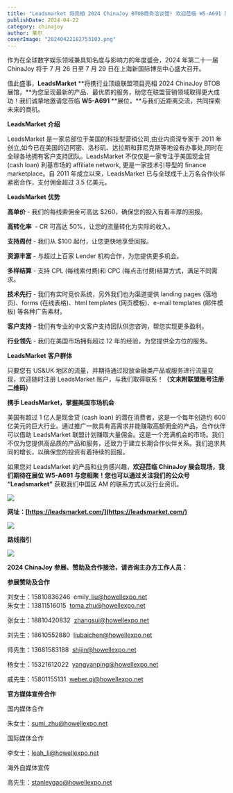 ```yaml
---
title: "Leadsmarket 将亮相 2024 ChinaJoy BTOB商务洽谈馆! 欢迎莅临 W5-A691 展位"
publishDate: 2024-04-22
category: chinajoy
author: 莱尔
coverImage: "20240422182753103.png"
---
```


作为在全球数字娱乐领域兼具知名度与影响力的年度盛会，2024 年第二十一届 ChinaJoy 将于 7 月 26 日至 7 月 29 日在上海新国际博览中心盛大召开。

值此盛事，**LeadsMarket** **将携行业顶级联盟项目亮相 2024 ChinaJoy BTOB 展馆，**为您呈现最新的产品、最优质的服务，助您在联盟营销领域取得更大成功！我们诚挚地邀请您莅临 **W5-A691** **展位，**与我们近距离交流，共同探索未来的商机。

**LeadsMarket** **介绍**

LeadsMarket 是一家总部位于美国的科技型营销公司,由业内资深专家于 2011 年创立,如今已在美国的迈阿密、洛杉矶、达拉斯和菲尼克斯等地设有办事处,同时在全球各地拥有客户支持团队。LeadsMarket 不仅仅是一家专注于美国现金贷 (cash loan) 利基市场的 affiliate network, 更是一家技术引导型的 finance marketplace。自 2011 年成立以来，LeadsMarket 已与全球成千上万名合作伙伴紧密合作，支付佣金超过 3.5 亿美元。

**LeadsMarket** **优势**

**高单价** \- 我们的每线索佣金可高达 $260，确保您的投入有着丰厚的回报。

**高转化率**  - CR 可高达 50%，让您的流量转化为实际的收入。

**支持周付** - 我们从 $100 起付，让您更快地享受回报。

**资源丰富** \- 与超过上百家 Lender 机构合作，为您提供更多机会。

**多样结算** - 支持 CPL (每线索付费)和 CPC (每点击付费)结算方式，满足不同需求。

**技术先行** - 我们有实时竞价系统，另外我们也为渠道提供 landing pages (落地页)、forms (在线表格)、html templates (网页模板)、e-mail templates (邮件模板) 等各种广告素材。

**客户支持** - 我们有专业的中文客户支持团队供您咨询，帮您实现更多盈利。

**行业领先** - 我们在美国市场拥有超过 12 年的经验，为您提供全方位的服务。

**LeadsMarket** **客户群体**

只要您有 US&UK 地区的流量，并期待通过投放金融类产品或服务进行流量变现，欢迎随时注册 LeadsMarket 账户，与我们取得联系！**（文末附联盟账号注册二维码）**

**携手 LeadsMarket，掌握美国市场机会**

美国有超过 1 亿人是现金贷 (cash loan) 的潜在消费者，这是一个每年创造约 600 亿美元的巨大行业。通过推广一款具有高需求并能赚取高额佣金的产品，合作伙伴可以借助 LeadsMarket 联盟计划赚取大量佣金。这是一个充满机会的市场。我们不仅为您提供高品质的产品和服务，还致力于建立长期合作伙伴关系。我们追求共同的增长，以确保您的投资有着持续的回报。

如果您对 LeadsMarket 的产品和业务感兴趣，**欢迎莅临 ChinaJoy 展会现场，**我们期待在展位 **W5-A691** 与您相聚！您也可以通过关注我们的**公众号 “Leadsmarket”** 获取我们中国区 AM 的联系方式以及行业资讯。

![](https://ec-net-1251389766.cos.ap-shanghai.myqcloud.com/wp-content/uploads/2024/04/20240422182717924-1024x1024.png)

**网址：[https://leadsmarket.com/](https://leadsmarket.com/)**

![](https://ec-net-1251389766.cos.ap-shanghai.myqcloud.com/wp-content/uploads/2024/04/20240422182739198-1024x1024.png)

**路线指引**

![](https://ec-net-1251389766.cos.ap-shanghai.myqcloud.com/wp-content/uploads/2024/04/20240422182746233-576x1024.png)

**2024 ChinaJoy** **参展、赞助及合作接洽，请咨询主办方工作人员：**

  
**参展赞助及合作**

刘女士：15810836246  emily\_liu@howellexpo.net  
朱女士：13811516015  toma.zhu@howellexpo.net

张女士：18810420832  zhangsui@howellexpo.net

刘先生：18610552880  liubaichen@howellexpo.net

师先生：13681583188  shijin@howellexpo.net

杨女士：15321612022  yangyanping@howellexpo.net

戚先生：15801155131  weber.qi@howellexpo.net  
  

**官方媒体宣传合作**

国内媒体合作

朱女士：[sumi\_zhu@howellexpo.net](mailto:sumi_zhu@howellexpo.net)

国际媒体合作

李女士：[leah\_li@howellexpo.net](mailto:leah_li@howellexpo.net)

海外自媒体宣传

高先生：stanleygao@howellexpo.net
